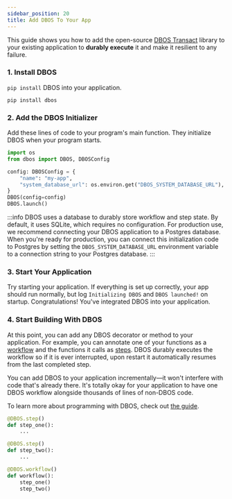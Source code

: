 ```yaml
---
sidebar_position: 20
title: Add DBOS To Your App
---
```



This guide shows you how to add the open-source [DBOS Transact](https://github.com/dbos-inc/dbos-transact-py) library to your existing application to **durably execute** it and make it resilient to any failure.

### 1. Install DBOS
`pip install` DBOS into your application.

```shell
pip install dbos
```

### 2. Add the DBOS Initializer

Add these lines of code to your program's main function.
They initialize DBOS when your program starts.

```python
import os
from dbos import DBOS, DBOSConfig

config: DBOSConfig = {
    "name": "my-app",
    "system_database_url": os.environ.get("DBOS_SYSTEM_DATABASE_URL"),
}
DBOS(config=config)
DBOS.launch()
```

:::info
DBOS uses a database to durably store workflow and step state.
By default, it uses SQLite, which requires no configuration.
For production use, we recommend connecting your DBOS application to a Postgres database.
When you're ready for production, you can connect this initialization code to Postgres by setting the `DBOS_SYSTEM_DATABASE_URL` environment variable to a connection string to your Postgres database.
:::

### 3. Start Your Application

Try starting your application.
If everything is set up correctly, your app should run normally, but log `Initializing DBOS` and `DBOS launched!` on startup.
Congratulations!  You've integrated DBOS into your application.


### 4. Start Building With DBOS

At this point, you can add any DBOS decorator or method to your application.
For example, you can annotate one of your functions as a [workflow](./tutorials/workflow-tutorial.md) and the functions it calls as [steps](./tutorials/step-tutorial.md).
DBOS durably executes the workflow so if it is ever interrupted, upon restart it automatically resumes from the last completed step.

You can add DBOS to your application incrementally&mdash;it won't interfere with code that's already there.
It's totally okay for your application to have one DBOS workflow alongside thousands of lines of non-DBOS code.

To learn more about programming with DBOS, check out [the guide](./programming-guide.md).


```python
@DBOS.step()
def step_one():
    ...

@DBOS.step()
def step_two():
    ...

@DBOS.workflow()
def workflow():
    step_one()
    step_two()
```